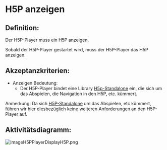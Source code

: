 # H5P anzeigen

## Definition:

Der H5P-Player muss ein H5P anzeigen.

Sobald der H5P-Player gestartet wird,
muss der H5P-Player das H5P anzeigen.



## Akzeptanzkriterien:



- Anzeigen Bedeutung:
    - Der H5P-Player bindet eine Library 
  [H5p-Standalone](https://github.com/tunapanda/h5p-standalone) 
  ein, die sich um das Abspielen, die Navigation in den H5P, etc. kümmert.

Anmerkung: Da sich [H5P-Standalone](https://github.com/tunapanda/h5p-standalone)
um das Abspielen, etc kümmert,
führen wir hier diesbezüglich keine weiteren Anforderungen an den H5P-Player auf.

## Aktivitätsdiagramm:

![imageH5PPlayerDisplayH5P.png](imageH5PPlayerDisplayH5P.png)